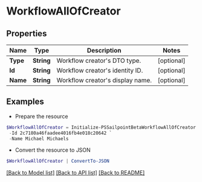 # WorkflowAllOfCreator
## Properties

Name | Type | Description | Notes
------------ | ------------- | ------------- | -------------
**Type** | **String** | Workflow creator&#39;s DTO type. | [optional] 
**Id** | **String** | Workflow creator&#39;s identity ID. | [optional] 
**Name** | **String** | Workflow creator&#39;s display name. | [optional] 

## Examples

- Prepare the resource
```powershell
$WorkflowAllOfCreator = Initialize-PSSailpointBetaWorkflowAllOfCreator  -Type IDENTITY `
 -Id 2c7180a46faadee4016fb4e018c20642 `
 -Name Michael Michaels
```

- Convert the resource to JSON
```powershell
$WorkflowAllOfCreator | ConvertTo-JSON
```

[[Back to Model list]](../README.md#documentation-for-models) [[Back to API list]](../README.md#documentation-for-api-endpoints) [[Back to README]](../README.md)

